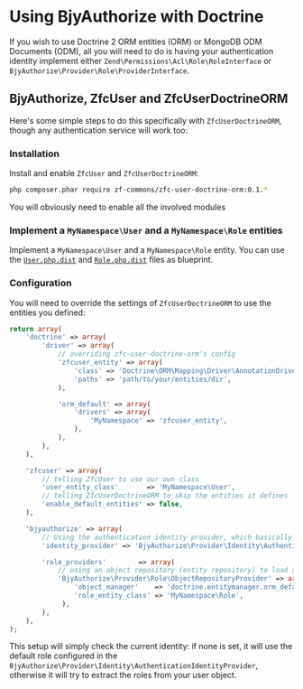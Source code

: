 # Using BjyAuthorize with Doctrine

If you wish to use Doctrine 2 ORM entities (ORM) or MongoDB ODM Documents (ODM), all you will need to do is
having your authentication identity implement either `Zend\Permissions\Acl\Role\RoleInterface` or
`BjyAuthorize\Provider\Role\ProviderInterface`.

## BjyAuthorize, ZfcUser and ZfcUserDoctrineORM

Here's some simple steps to do this specifically with `ZfcUserDoctrineORM`, though any authentication service
will work too:


### Installation

Install and enable `ZfcUser` and `ZfcUserDoctrineORM`:

```sh
php composer.phar require zf-commons/zfc-user-doctrine-orm:0.1.*
```

You will obviously need to enable all the involved modules

### Implement a `MyNamespace\User` and a `MyNamespace\Role` entities

Implement a `MyNamespace\User` and a `MyNamespace\Role` entity.
You can use the [`User.php.dist`](https://github.com/bjyoungblood/BjyAuthorize/blob/master/data/User.php.dist)
and [`Role.php.dist`](https://github.com/bjyoungblood/BjyAuthorize/blob/master/data/Role.php.dist) files as blueprint.

### Configuration

You will need to override the settings of `ZfcUserDoctrineORM` to use the entities you defined:

```php
return array(
    'doctrine' => array(
        'driver' => array(
            // overriding zfc-user-doctrine-orm's config
            'zfcuser_entity' => array(
                'class' => 'Doctrine\ORM\Mapping\Driver\AnnotationDriver',
                'paths' => 'path/to/your/entities/dir',
            ),

            'orm_default' => array(
                'drivers' => array(
                    'MyNamespace' => 'zfcuser_entity',
                ),
            ),
        ),
    ),

    'zfcuser' => array(
        // telling ZfcUser to use our own class
        'user_entity_class'       => 'MyNamespace\User',
        // telling ZfcUserDoctrineORM to skip the entities it defines
        'enable_default_entities' => false,
    ),

    'bjyauthorize' => array(
        // Using the authentication identity provider, which basically reads the roles from the auth service's identity
        'identity_provider' => 'BjyAuthorize\Provider\Identity\AuthenticationIdentityProvider',

        'role_providers'        => array(
            // using an object repository (entity repository) to load all roles into our ACL
            'BjyAuthorize\Provider\Role\ObjectRepositoryProvider' => array(
                'object_manager'    => 'doctrine.entitymanager.orm_default',
                'role_entity_class' => 'MyNamespace\Role',
             ),
        ),
    ),
);
```

This setup will simply check the current identity: if none is set, it will use the default role configured in the
`BjyAuthorize\Provider\Identity\AuthenticationIdentityProvider`, otherwise it will try to extract the roles from
your user object.